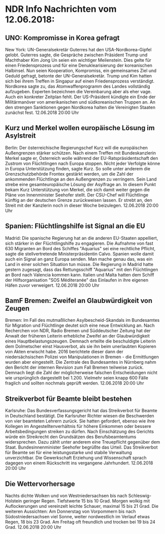# NDR Info Nachrichten vom 12.06.2018:


## UNO: Kompromisse in Korea gefragt
New York:	UN-Generalsekretär Guterres hat den USA-Nordkorea-Gipfel gelobt. Guterres sagte, die Gespräche zwischen Präsident Trump und Machthaber Kim Jong Un seien ein wichtiger Meilenstein. Dies gelte für einen Friedensprozess und für eine Denuklearisierung der koreanischen Halbinsel. Nun seien Kooperation, Kompromiss, ein gemeinsames Ziel und Geduld gefragt, betonte der UN-Generalsekretär. Trump und Kim hatten sich bei ihrem Treffen in Singapur auf einen Friedensprozess verständigt. Nordkorea sagte zu, das Atomwaffenprogramm des Landes vollständig aufzugeben. Experten bezeichnen die Vereinbarung aber als eher vage. Auch ein konkreter Zeitplan fehlt. Der US-Präsident kündigte ein Ende der Militärmanöver von amerikanischen und südkoreanischen Truppen an. An den strengen Sanktionen gegen Nordkorea halten die Vereinigten Staaten zunächst fest. 12.06.2018 20:00 Uhr 

## Kurz und Merkel wollen europäische Lösung im Asylstreit
Berlin: Der österreichische Regierungschef Kurz will die europäischen Außengrenzen stärker schützen. Nach einem Treffen mit Bundeskanzlerin Merkel sagte er, Österreich wolle während der EU-Ratspräsidentschaft den Zustrom von Flüchtlingen nach Europa stoppen. Nicht jeder Verfolgte könne in Europa Unterstützung finden, sagte Kurz. So solle unter anderem die Grenzschutzbehörde Frontex gestärkt werden, um die Zahl der ankommenden Flüchtlinge an den Außengrenzen zu verringern. Sein Land strebe eine gesamteuropäische Lösung der Asylfrage an. In diesem Punkt bekam Kurz Unterstützung von Merkel, die sich damit weiter gegen die Pläne von Innenminister Seehofer stellt. Der CSU-Chef will Flüchtlinge künftig an der deutschen Grenze zurückweisen lassen. Er strebt an, den Streit mit der Kanzlerin noch in dieser Woche beizulegen. 12.06.2018 20:00 Uhr 

## Spanien: Flüchtlingshilfe ist Signal an die EU
Madrid: Die spanische Regierung hat an die anderen EU-Staaten appelliert, sich stärker in der Flüchtlingshilfe zu engagieren. Die Aufnahme von fast 630 Migranten an Bord des Schiffes "Aquarius" sei eine rechtliche Pflicht, sagte die stellvertretende Ministerpräsidentin Calvo. Spanien wolle damit auch ein Signal an ganz Europa senden. Man mache genau das, was ein Land in einer solchen Situation tun müsse. Die Regierung in Madrid hatte gestern zugesagt, dass das Rettungsschiff "Aquarius" mit den Flüchtlingen an Bord nach Valencia kommen kann. Italien und Malta hatten dem Schiff der Hilfsorganisation "SOS Méditeranée" das Einlaufen in ihre eigenen Häfen zuvor verweigert. 12.06.2018 20:00 Uhr 

## BamF Bremen: Zweifel an Glaubwürdigkeit von Zeugen
Bremen: Im Fall des mutmaßlichen Asylbescheid-Skandals im Bundesamtes für Migration und Flüchtlinge deutet sich eine neue Entwicklung an. Nach Recherchen von NDR, Radio Bremen und Süddeutscher Zeitung hat der Anwalt der früheren Leiterin erhebliche Zweifel an der Glaubwürdigkeit eines Hauptbelastungszeugen. Demnach erteilte die beschuldigte Leiterin dem Dolmetscher einst Hausverbot, als sie ihn beim unerlaubten Kopieren von Akten erwischt habe. 2016 berichtete dieser dann der niedersächsischen Polizei von Manipulationen in Bremen - die Ermittlungen wurden aber eingestellt. Die Zentrale des Bundesamtes in Nürnberg nahm den Bericht der internen Revision zum Fall Bremen teilweise zurück. Demnach liegt die Zahl der möglicherweise falschen Entscheidungen nicht wie ursprünglich dargestellt bei 1.200. Vielmehr seien knapp 600 Fälle fraglich und sollten nochmals geprüft werden. 12.06.2018 20:00 Uhr 

## Streikverbot für Beamte bleibt bestehen
Karlsruhe: Das Bundesverfassungsgericht hat das Streikverbot für Beamte in Deutschland bestätigt. Die Karlsruher Richter wiesen die Beschwerden von vier beamteten Lehrern zurück. Sie hatten gefordert, ebenso wie ihre Kollegen im Angestelltenverhältnis für höhere Einkommen oder bessere Arbeitsbedingungen streiken zu dürfen. Nach Einschätzung des Gerichts würde ein Streikrecht den Grundsätzen des Berufsbeamtentums widersprechen. Dazu zählt unter anderem eine Treuepflicht gegenüber dem Staat. Bundesinnenminister Seehofer begrüßte das Urteil. Das Streikverbot für Beamte sei für eine leistungsstarke und stabile Verwaltung unverzichtbar. Die Gewerkschaft Erziehung und Wissenschaft sprach dagegen von einem Rückschritt ins vergangene Jahrhundert. 12.06.2018 20:00 Uhr 

## Die Wettervorhersage
Nachts dichte Wolken und von Westniedersachsen bis nach Schleswig-Holstein geringer Regen. Tiefstwerte 15 bis 10 Grad. Morgen wolkig mit Auflockerungen und vereinzelt leichte Schauer, maximal 15 bis 21 Grad. Die weiteren Aussichten: Am Donnerstag von Vorpommern bis nach Südostniedersachsen viel Sonne, weiter nordwestlich im Verlauf etwas Regen, 18 bis 23 Grad. Am Freitag oft freundlich und trocken bei 19 bis 24 Grad. 12.06.2018 20:00 Uhr 
